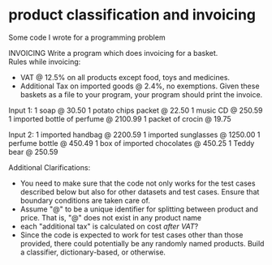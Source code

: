 product classification and invoicing
====================================

Some code I wrote for a programming problem

INVOICING
Write a program which does invoicing for a basket.  
Rules while invoicing:
- VAT @ 12.5% on all products except food, toys and medicines.
- Additional Tax on imported goods @ 2.4%, no exemptions.
Given these baskets as a file to your program, your program should print the invoice.

Input 1:
1 soap @ 30.50
1 potato chips packet @ 22.50
1 music CD @ 250.59
1 imported bottle of perfume @ 2100.99
1 packet of crocin @ 19.75

Input 2:
1 imported handbag @ 2200.59
1 imported sunglasses @ 1250.00
1 perfume bottle @ 450.49
1 box of imported chocolates @ 450.25
1 Teddy bear @ 250.59

Additional Clarifications:
- You need to make sure that the code not only works for the test cases described below but also for other datasets and test cases. Ensure that boundary conditions are taken care of.
- Assume "@" to be a unique identifier for splitting between product and price. That is, "@" does not exist in any product name
- each "additional tax" is calculated on cost *after VAT*?
- Since the code is expected to work for test cases other than those provided, there could potentially be any randomly named products. Build a classifier, dictionary-based, or otherwise.
